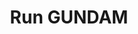 ---
layout: default
title: Run GUNDAM
next_page: "https://ulyevarou.github.io/GUNDAM-documentation/forDevelopers.html"
---